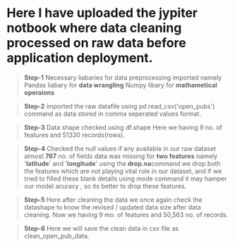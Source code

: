 # Here I have uploaded the jypiter notbook where data cleaning processed on raw data before application deployment.
> **Step-1**
    Necessary liabaries for data preprocessing imported namely
    Pandas liabary for **data wrangling**
    Numpy libary for **mathametical operaions**
    
> **Step-2**
    imported the raw datafile using pd.read_csv('open_pubs') command as data stored in comma seperated values format.
    
> **Step-3**
    Data shape checked using df.shape
    Here we having 9 no. of features and 51330 records(rows).

> **Step-4**
    Checked the null values if any available in our raw dataset
    almost **767** no. of fields data was missing for **two features** namely '**latitude**' and '**longitude**'
    using the **drop.na**command we drop both the features which are not playing vital role in our dataset, and if we       tried to filled these blank details using mode command it may hamper our model acuracy , so its better to drop         these features. 
    
> **Step-5**
    Here after cleaning the data we once again check the datashape to know the revised / updated data size after data       cleaning.
    Now we having 9 mo. of features and 50,563 no. of records.
    
> **Step-6**
    Here we will save the clean data in csv file as clean_open_pub_data.
